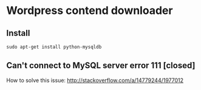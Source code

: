 # Wordpress contend downloader

## Install

    sudo apt-get install python-mysqldb


## Can't connect to MySQL server error 111 [closed]

How to solve this issue: http://stackoverflow.com/a/14779244/1977012

